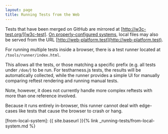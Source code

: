 ```yaml
---
layout: page
title: Running Tests from the Web
---
```


Tests that have been merged on GitHub are mirrored at [http://w3c-test.org/][w3c-test].
[On properly-configured systems](from-local-system), local files may also be
served from the URL [http://web-platform.test](http://web-platform.test).

For running multiple tests inside a browser, there is a test runner
located at `/tools/runner/index.html`.

This allows all the tests, or those matching a specific prefix
(e.g. all tests under `/dom/`) to be run. For testharness.js tests,
the results will be automatically collected, while the runner
provides a simple UI for manually comparing reftest rendering and
running manual tests.

Note, however, it does not currently handle more complex reftests with
more than one reference involved.

Because it runs entirely in-browser, this runner cannot deal with
edge-cases like tests that cause the browser to crash or hang.

[w3c-test]: http://w3c-test.org
[from-local-system]: {{ site.baseurl }}{% link _running-tests/from-local-system.md %}
